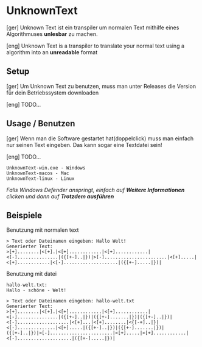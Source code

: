 # UnknownText

[ger]
Unknown Text ist ein transpiler um normalen Text mithilfe eines Algorithmuses **unlesbar** zu machen.

[eng]
Unknown Text is a transpiler to translate your normal text using a algorithm into an **unreadable** format

## Setup

[ger]
Um Unknown Text zu benutzen, muss man unter Releases die Version für dein Betriebssystem downloaden

[eng]
TODO...

## Usage / Benutzen

[ger]
Wenn man die Software gestartet hat(doppelclick) muss man einfach nur seinen Text eingeben. Das kann sogar eine Textdatei sein!

[eng]
TODO...

```
UnknownText-win.exe - Windows
UnknownText-macos - Mac
UnknownText-linux - Linux
```

_Falls Windows Defender anspringt, einfach auf __Weitere Informationen__ clicken und dann auf __Trotzdem ausführen___

## Beispiele

Benutzung mit normalen text

```
> Text oder Dateinamen eingeben: Hallo Welt!
Generierter Text:
>[+]........|<[+].|<[+]............|<[+]............|<[-]...............|({[+-]..|})|>[-].......................|<[+].....|<[+]............|<[-]....................|({[+-].....|})|

```

Benutzung mit datei

```
hallo-welt.txt:
Hallo - schöne - Welt!
```

```
> Text oder Dateinamen eingeben: hallo-welt.txt
Generierter Text:
>[+]........|<[+].|<[+]............|<[+]............|<[-]...............|({[+-]..|})|({[+-].......|})|({[+-]..|})|<[-]...................|<[+]...|<[+]........|<{[-+]..|}|<[-]..............|<[+].....|({[+-]..|})|({[+-].......|})|({[+-]..|})|>[-].......................|<[+].....|<[+]............|<[-]....................|({[+-].....|})|
```
